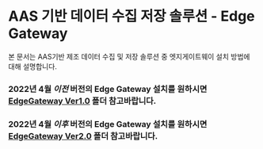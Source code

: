 # AAS 기반 데이터 수집 저장 솔루션 - Edge Gateway
본 문서는 AAS기반 제조 데이터 수집 및 저장 솔루션 중 엣지게이트웨이 설치 방법에 대해 설명합니다.  
### 2022년 4월 *이전* 버전의 Edge Gateway 설치를 원하시면 [EdgeGateway Ver1.0](https://github.com/kosmo-nestfield/EdgeGW_Solution/tree/main/EdgeGateway%20Ver1.0) 폴더 참고바랍니다.
### 2022년 4월 *이후* 버전의 Edge Gateway 설치를 원하시면 [EdgeGateway Ver2.0](https://github.com/kosmo-nestfield/EdgeGW_Solution/tree/main/EdgeGateway%20Ver2.0) 폴더 참고바랍니다.

